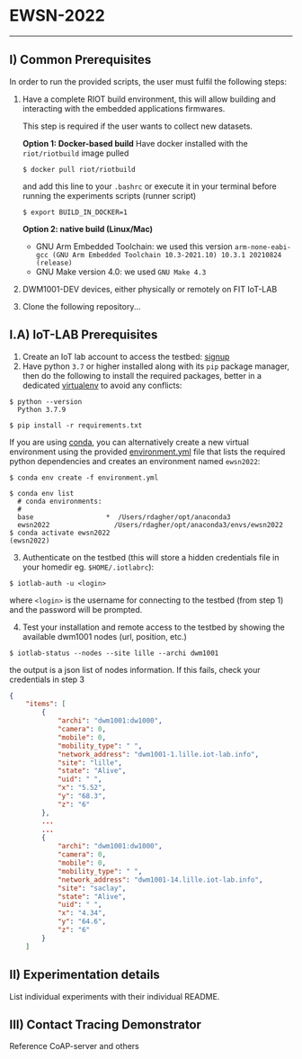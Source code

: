 # EWSN-2022


---

## I) Common Prerequisites
In order to run the provided scripts, the user must fulfil the following steps:

1. Have a complete RIOT build environment, this will allow building and interacting
   with the embedded applications firmwares.

   This step is required if the user wants to collect new datasets.

   **Option 1: Docker-based build**
   Have docker installed with the `riot/riotbuild` image pulled

   ```shell
   $ docker pull riot/riotbuild
   ```
   and add this line to your `.bashrc` or execute it in your terminal before running the experiments scripts (runner script)

   ```shell
   $ export BUILD_IN_DOCKER=1
   ```

   **Option 2: native build (Linux/Mac)**
   - GNU Arm Embedded Toolchain: we used this version `arm-none-eabi-gcc (GNU Arm Embedded Toolchain 10.3-2021.10) 10.3.1 20210824 (release)`
   - GNU Make version 4.0: we used `GNU Make 4.3`

2. DWM1001-DEV devices, either physically or remotely on FIT IoT-LAB

3. Clone the following repository...

## I.A) IoT-LAB Prerequisites

1. Create an IoT lab account to access the testbed: [signup](https://www.iot-lab.info/testbed/signup)
2. Have python `3.7` or higher installed along with its `pip` package manager, then do the following to install the required packages, better in a dedicated [virtualenv](https://docs.python.org/3/tutorial/venv.html) to avoid any conflicts:

  ```shell
  $ python --version
    Python 3.7.9

  $ pip install -r requirements.txt
  ```

  If you are using [conda](https://docs.conda.io/projects/conda/en/latest/index.html), you can alternatively create a new virtual environment using the provided [environment.yml](./environment.yml) file that lists the required python dependencies and creates an environment named `ewsn2022`:

  ```shell
  $ conda env create -f environment.yml

  $ conda env list
    # conda environments:
    #
    base                  *  /Users/rdagher/opt/anaconda3
    ewsn2022                /Users/rdagher/opt/anaconda3/envs/ewsn2022
  $ conda activate ewsn2022
 (ewsn2022)
  ```

3. Authenticate on the testbed (this will store a hidden credentials file in your homedir eg. `$HOME/.iotlabrc`):

  ```shell
  $ iotlab-auth -u <login>
  ```
  where `<login>` is the username for connecting to the testbed (from step 1) and the password will be prompted.

4. Test your installation and remote access to the testbed by showing the available dwm1001 nodes (url, position, etc.)

  ```shell
  $ iotlab-status --nodes --site lille --archi dwm1001
  ```
the output is a json list of nodes information. If this fails, check your credentials in step 3

  ```json
  {
      "items": [
          {
              "archi": "dwm1001:dw1000",
              "camera": 0,
              "mobile": 0,
              "mobility_type": " ",
              "network_address": "dwm1001-1.lille.iot-lab.info",
              "site": "lille",
              "state": "Alive",
              "uid": " ",
              "x": "5.52",
              "y": "68.3",
              "z": "6"
          },
          ...
          ...
          {
              "archi": "dwm1001:dw1000",
              "camera": 0,
              "mobile": 0,
              "mobility_type": " ",
              "network_address": "dwm1001-14.lille.iot-lab.info",
              "site": "saclay",
              "state": "Alive",
              "uid": " ",
              "x": "4.34",
              "y": "64.6",
              "z": "6"
          }
      ]
  ```

## II) Experimentation details

List individual experiments with their individual README.

## III) Contact Tracing Demonstrator

Reference CoAP-server and others
